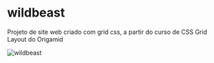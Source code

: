 # wildbeast
Projeto de site web criado com grid css, a partir do curso de CSS Grid Layout do Origamid

![wildbeast](https://github.com/marina-santana/imagens/blob/master/wildbeast-1.png "Site Wildbeast")


